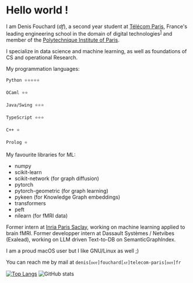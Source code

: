 # Hello world !

I am Denis Fouchard (*df*), a second year student at [Télécom Paris](http://telecom-paris.fr), France's leading engineering school in the domain of digital technologies<sup>[1](https://www.letudiant.fr/classements/classement-des-ecoles-d-ingenieurs.html)</sup> 
and member of the [Polytechnique Institute of Paris](https://www.ip-paris.fr/).

I specialize in data science and machine learning, as well as foundations of CS and operational Research.

My programmation languages:

```Python ⭐️⭐️⭐️⭐️⭐️```

```OCaml ⭐️⭐️```

```Java/Swing ⭐️⭐️⭐️```

```TypeScript ⭐️⭐️⭐️```

```C++ ⭐️```

```Prolog ⭐️```

My favourite libraries for ML:
- numpy
- scikit-learn
- scikit-network (for graph diffusion)
- pytorch
- pytorch-geometric (for graph learning)
- pykeen (for Knowledge Graph embeddings)
- transformers
- peft
- nilearn (for fMRI data)

Former intern at [Inria Paris Saclay](https://www.inria.fr/en/inria-saclay-centre), working on machine learning applied to brain fMRI.
Former developper intern at Dassault Systèmes / Netvibes (Exalead), working on LLM driven Text-to-DB on SemanticGraphIndex.

I am a proud macOS user but I like GNU/Linux as well ;)

You can reach me by mail at `denis[ᴅᴏᴛ]fouchard[ᴀᴛ]telecom-paris[ᴅᴏᴛ]fr`

[![Top Langs](https://github-readme-stats.vercel.app/api/top-langs/?username=denisfouchard&show_icons=true&theme=transparent)](https://github.com/anuraghazra/github-readme-stats)
![GitHub stats](https://github-readme-stats.vercel.app/api?username=denisfouchard&show_icons=true&theme=transparent)
